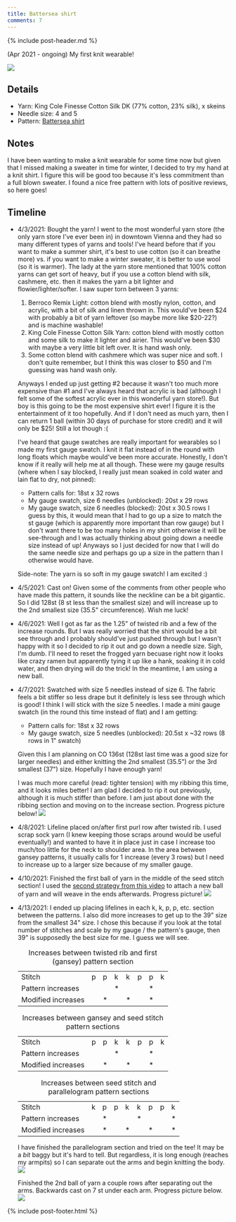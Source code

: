 ```yaml
---
title: Battersea shirt
comments: 7
---
```


{% include post-header.md %}

(Apr 2021 - ongoing) My first knit wearable! 

<img src="media/battersea.jpg" style="max-width: 100%" />

## Details
- Yarn: King Cole Finesse Cotton Silk DK (77% cotton, 23% silk), x skeins
- Needle size: 4 and 5
- Pattern: [Battersea shirt](https://incorrigiblecraftster.blogspot.com/2015/04/battersea-free-pattern.html)

## Notes

I have been wanting to make a knit wearable for some time now but given that I missed making a sweater in time for winter, I decided to try my hand at a knit shirt. I figure this will be good too because it's less commitment than a full blown sweater. I found a nice free pattern with lots of positive reviews, so here goes! 


## Timeline 

- 4/3/2021: Bought the yarn! I went to the most wonderful yarn store (the only yarn store I've ever been in) in downtown Vienna and they had so many different types of yarns and tools! I've heard before that if you want to make a summer shirt, it's best to use cotton (so it can breathe more) vs. if you want to make a winter sweater, it is better to use wool (so it is warmer). The lady at the yarn store mentioned that 100% cotton yarns can get sort of heavy, but if you use a cotton blend with silk, cashmere, etc. then it makes the yarn a bit lighter and flowier/lighter/softer. I saw super torn between 3 yarns: 
  1. Berroco Remix Light: cotton blend with mostly nylon, cotton, and acrylic, with a bit of silk and linen thrown in. This would've been $24 with probably a bit of yarn leftover (so maybe more like $20-22?) and is machine washable! 
  2. King Cole Finesse Cotton Silk Yarn: cotton blend with mostly cotton and some silk to make it lighter and airier. This would've been $30 with maybe a very little bit left over. It is hand wash only.
  3. Some cotton blend with cashmere which was super nice and soft. I don't quite remember, but I think this was closer to $50 and I'm guessing was hand wash only.

  Anyways I ended up just getting #2 because it wasn't too much more expensive than #1 and I've always heard that acrylic is bad (although I felt some of the softest acrylic ever in this wonderful yarn store!). But boy is this going to be the most expensive shirt ever! I figure it is the entertainment of it too hopefully. And if I don't need as much yarn, then I can return 1 ball (within 30 days of purchase for store credit) and it will only be $25! Still a lot though :( 
  
  I've heard that gauge swatches are really important for wearables so I made my first gauge swatch. I knit it flat instead of in the round with long floats which maybe would've been more accurate. Honestly, I don't know if it really will help me at all though. These were my gauge results (where when I say blocked, I really just mean soaked in cold water and lain flat to dry, not pinned): 
    - Pattern calls for: 18st x 32 rows 
    - My gauge swatch, size 6 needles (unblocked): 20st x 29 rows 
    - My gauge swatch, size 6 needles (blocked): 20st x 30.5 rows
  I guess by this, it would mean that I had to go up a size to match the st gauge (which is apparently more important than row gauge) but I don't want there to be too many holes in my shirt otherwise it will be see-through and I was actually thinking about going down a needle size instead of up! Anyways so I just decided for now that I will do the same needle size and perhaps go up a size in the pattern than I otherwise would have. 
  
  Side-note: The yarn is so soft in my gauge swatch! I am excited :) 
  
- 4/5/2021: Cast on! Given some of the comments from other people who have made this pattern, it sounds like the neckline can be a bit gigantic. So I did 128st (8 st less than the smallest size) and will increase up to the 2nd smallest size (35.5" circumference). Wish me luck! 

- 4/6/2021: Well I got as far as the 1.25" of twisted rib and a few of the increase rounds. But I was really worried that the shirt would be a bit see through and I probably should've just pushed through but I wasn't happy with it so I decided to rip it out and go down a needle size. Sigh, I'm dumb. I'll need to reset the frogged yarn becuase right now it looks like crazy ramen but apparently tying it up like a hank, soaking it in cold water, and then drying will do the trick! In the meantime, I am using a new ball. 

- 4/7/2021: Swatched with size 5 needles instead of size 6. The fabric feels a bit stiffer so less drape but it definitely is less see through which is good! I think I will stick with the size 5 needles. I made a mini gauge swatch (in the round this time instead of flat) and I am getting:
    - Pattern calls for: 18st x 32 rows 
    - My gauge swatch, size 5 needles (unblocked): 20.5st x ~32 rows (8 rows in 1" swatch) 
   
  Given this I am planning on CO 136st (128st last time was a good size for larger needles) and either knitting the 2nd smallest (35.5") or the 3rd smallest (37") size. Hopefully I have enough yarn! 
  
  I was much more careful (read: tighter tension) with my ribbing this time, and it looks miles better! I am glad I decided to rip it out previously, although it is much stiffer than before. I am just about done with the ribbing section and moving on to the increase section. Progress picture below! 
  <img src="media/battersea_rib.jpg" style="max-width: 100%" />
  
- 4/8/2021: Lifeline placed on/after first purl row after twisted rib. I used scrap sock yarn (I knew keeping those scraps around would be useful eventually!) and wanted to have it in place just in case I increase too much/too little for the neck to shoulder area. In the area between gansey patterns, it usually calls for 1 increase (every 3 rows) but I need to increase up to a larger size because of my smaller gauge. 

- 4/10/2021: Finished the first ball of yarn in the middle of the seed stitch section! I used the [second strategy from this video](https://www.youtube.com/watch?v=I_cHO6R_MBc) to attach a new ball of yarn and will weave in the ends afterwards. Progress picture!
  <img src="media/battersea_1ball.jpg" style="max-width: 100%" />


- 4/13/2021: I ended up placing lifelines in each k, k, p, p, etc. section between the patterns. I also did more increases to get up to the 39" size from the smallest 34" size. I chose this because if you look at the total number of stitches and scale by my gauge / the pattern's gauge, then 39" is supposedly the best size for me. I guess we will see. 
  <table style="width:100%"> 
    <caption>Increases between twisted rib and first (gansey) pattern section</caption>
    <tr>
      <td>Stitch</td>
      <td>p</td>
      <td>p</td>
      <td>k</td>
      <td>k</td>
      <td>p</td>
      <td>p</td>
      <td>k</td>
    </tr>
    <tr>
      <td>Pattern increases</td>
      <td> </td>
      <td> </td>
      <td>*</td>
      <td> </td>
      <td> </td>
      <td>*</td>
      <td> </td>      
    </tr>
    <tr>
      <td>Modified increases</td>
      <td> </td>
      <td>*</td>
      <td> </td>
      <td>*</td>
      <td> </td>
      <td>*</td>
      <td> </td>      
    </tr>
  </table>  
  
  <table style="width:100%"> 
    <caption>Increases between gansey and seed stitch pattern sections</caption>
    <tr>
      <td>Stitch</td>
      <td>p</td>
      <td>p</td>
      <td>k</td>
      <td>k</td>
      <td>p</td>
      <td>p</td>
      <td>k</td>
    </tr>
    <tr>
      <td>Pattern increases</td>
      <td> </td>
      <td> </td>
      <td>*</td>
      <td> </td>
      <td> </td>
      <td>*</td>
      <td> </td>      
    </tr>
    <tr>
      <td>Modified increases</td>
      <td> </td>
      <td>*</td>
      <td> </td>
      <td>*</td>
      <td> </td>
      <td>*</td>
      <td> </td>      
    </tr>
  </table> 
  
  <table style="width:100%"> 
    <caption>Increases between seed stitch and parallelogram pattern sections</caption>
    <tr>
      <td>Stitch</td>
      <td>k</td>
      <td>p</td>
      <td>p</td>
      <td>k</td>
      <td>k</td>
      <td>p</td>
      <td>p</td>
      <td>k</td>
    </tr>
    <tr>
      <td>Pattern increases</td>
      <td> </td>
      <td>*</td>
      <td> </td>
      <td> </td>
      <td>*</td>
      <td> </td>
      <td> </td>
      <td>*</td>
    </tr>
    <tr>
      <td>Modified increases</td>
      <td> </td>
      <td>*</td>
      <td> </td>
      <td>*</td>
      <td> </td>
      <td>*</td>
      <td> </td>      
      <td>*</td>
    </tr>
  </table>  
  
  I have finished the parallelogram section and tried on the tee! It may be a *bit* baggy but it's hard to tell. But regardless, it is long enough (reaches my armpits) so I can separate out the arms and begin knitting the body.
  <img src="media/battersea_topdone.jpg" style="max-width: 100%" />
  
  Finished the 2nd ball of yarn a couple rows after separating out the arms. Backwards cast on 7 st under each arm. Progress picture below. 
  <img src="media/battersea_2ball.jpg" style="max-width: 100%" />


{% include post-footer.html %}
